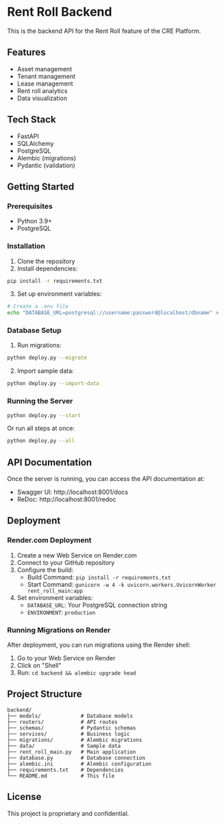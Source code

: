 # Rent Roll Backend

This is the backend API for the Rent Roll feature of the CRE Platform.

## Features

- Asset management
- Tenant management
- Lease management
- Rent roll analytics
- Data visualization

## Tech Stack

- FastAPI
- SQLAlchemy
- PostgreSQL
- Alembic (migrations)
- Pydantic (validation)

## Getting Started

### Prerequisites

- Python 3.9+
- PostgreSQL

### Installation

1. Clone the repository
2. Install dependencies:

```bash
pip install -r requirements.txt
```

3. Set up environment variables:

```bash
# Create a .env file
echo "DATABASE_URL=postgresql://username:password@localhost/dbname" > .env
```

### Database Setup

1. Run migrations:

```bash
python deploy.py --migrate
```

2. Import sample data:

```bash
python deploy.py --import-data
```

### Running the Server

```bash
python deploy.py --start
```

Or run all steps at once:

```bash
python deploy.py --all
```

## API Documentation

Once the server is running, you can access the API documentation at:

- Swagger UI: http://localhost:8001/docs
- ReDoc: http://localhost:8001/redoc

## Deployment

### Render.com Deployment

1. Create a new Web Service on Render.com
2. Connect to your GitHub repository
3. Configure the build:
   - Build Command: `pip install -r requirements.txt`
   - Start Command: `gunicorn -w 4 -k uvicorn.workers.UvicornWorker rent_roll_main:app`
4. Set environment variables:
   - `DATABASE_URL`: Your PostgreSQL connection string
   - `ENVIRONMENT`: `production`

### Running Migrations on Render

After deployment, you can run migrations using the Render shell:

1. Go to your Web Service on Render
2. Click on "Shell"
3. Run: `cd backend && alembic upgrade head`

## Project Structure

```
backend/
├── models/             # Database models
├── routers/            # API routes
├── schemas/            # Pydantic schemas
├── services/           # Business logic
├── migrations/         # Alembic migrations
├── data/               # Sample data
├── rent_roll_main.py   # Main application
├── database.py         # Database connection
├── alembic.ini         # Alembic configuration
├── requirements.txt    # Dependencies
└── README.md           # This file
```

## License

This project is proprietary and confidential.
